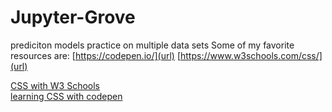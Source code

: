 # Jupyter-Grove
prediciton models practice on multiple data sets
Some of my favorite resources are:
[https://codepen.io/](url)
[https://www.w3schools.com/css/](url)

<a href="https://www.w3schools.com/css/">CSS with W3 Schools</a>
</br>
<a href="https://codepen.io/">learning CSS with codepen</a>

